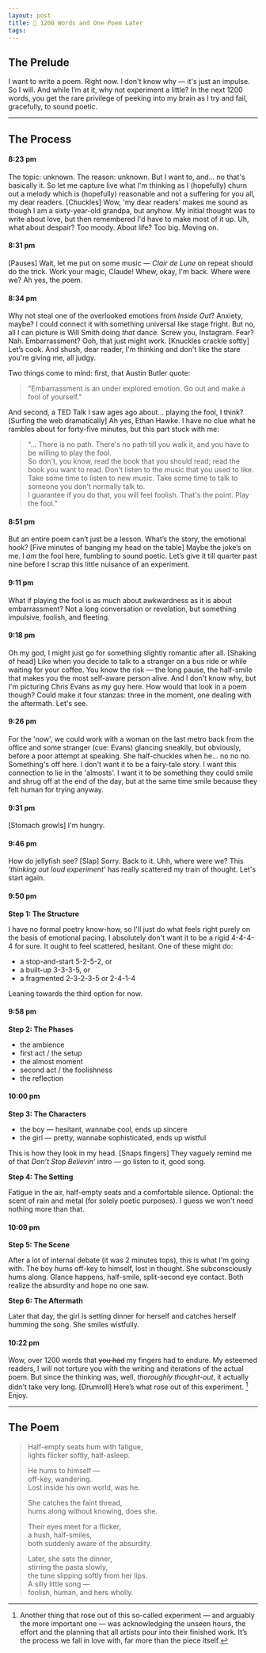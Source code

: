 ```yaml
---
layout: post
title: 🪉 1200 Words and One Poem Later
tags: 
---
```


## The Prelude
I want to write a poem. Right now. I don't know why — it's just an impulse. So I will. And while I’m at it, why not experiment a little? In the next 1200 words, you get the rare privilege of peeking into my brain as I try and fail, gracefully, to sound poetic.

<hr class="dots">

## The Process
#### 8:23 pm
The topic: unknown. The reason: unknown. But I want to, and... no that's basically it. So let me capture live what I'm thinking as I (hopefully) churn out a melody which is (hopefully) reasonable and not a suffering for you all, my dear readers. [Chuckles] Wow, 'my dear readers' makes me sound as though I am a sixty-year-old grandpa, but anyhow. My initial thought was to write about love, but then remembered I'd have to make most of it up. Uh, what about despair? Too moody. About life? Too big. Moving on.
#### 8:31 pm
[Pauses] Wait, let me put on some music — *Clair de Lune* on repeat should do the trick. Work your magic, Claude! Whew, okay, I'm back. Where were we? Ah yes, the poem.
#### 8:34 pm
Why not steal one of the overlooked emotions from _Inside Out_? Anxiety, maybe? I could connect it with something universal like stage fright. But no, all I can picture is Will Smith doing _that_ dance. Screw you, Instagram. Fear? Nah. Embarrassment? Ooh, that just might work. [Knuckles crackle softly] Let’s cook. And shush, dear reader, I'm thinking and don't like the stare you're giving me, all judgy.

Two things come to mind: first, that Austin Butler quote:

> "Embarrassment is an under explored emotion. Go out and make a fool of yourself."

And second, a TED Talk I saw ages ago about... playing the fool, I think? [Surfing the web dramatically] Ah yes, Ethan Hawke. I have no clue what he rambles about for forty-five minutes, but this part stuck with me:

> “... There is no path. There's no path till you walk it, and you have to be willing to play the fool.  
> So don't, you know, read the book that you should read; read the book you want to read. Don't listen to the music that you used to like. Take some time to listen to new music. Take some time to talk to someone you don't normally talk to.  
> I guarantee if you do that, you will feel foolish. That's the point. Play the fool.”

#### 8:51 pm
But an entire poem can’t just be a lesson. What’s the story, the emotional hook? [Five minutes of banging my head on the table] Maybe the joke’s on me. I _am_ the fool here, fumbling to sound poetic. Let’s give it till quarter past nine before I scrap this little nuisance of an experiment.
#### 9:11 pm
What if playing the fool is as much about awkwardness as it is about embarrassment? Not a long conversation or revelation, but something impulsive, foolish, and fleeting.
#### 9:18 pm
Oh my god, I might just go for something slightly romantic after all. [Shaking of head] Like when you decide to talk to a stranger on a bus ride or while waiting for your coffee. You know the risk — the long pause, the half-smile that makes you the most self-aware person alive. And I don't know why, but I'm picturing Chris Evans as my guy here. How would that look in a poem though? Could make it four stanzas: three in the moment, one dealing with the aftermath. Let's see.
#### 9:26 pm
For the 'now', we could work with a woman on the last metro back from the office and some stranger (cue: Evans) glancing sneakily, but obviously, before a poor attempt at speaking. She half-chuckles when he... no no no. Something's off here. I don't want it to be a fairy-tale story. I want this connection to lie in the 'almosts'. I want it to be something they could smile and shrug off at the end of the day, but at the same time smile because they felt human for trying anyway. 
#### 9:31 pm
[Stomach growls] I'm hungry.
#### 9:46 pm
How do jellyfish see? [Slap] Sorry. Back to it. Uhh, where were we? This _'thinking out loud experiment'_ has really scattered my train of thought. Let's start again.
#### 9:50 pm
**Step 1: The Structure**

I have no formal poetry know-how, so I'll just do what feels right purely on the basis of emotional pacing. I absolutely don't want it to be a rigid 4-4-4-4 for sure. It ought to feel scattered, hesitant. One of these might do:
- a stop-and-start 5-2-5-2, or
- a built-up 3-3-3-5, or
- a fragmented 2-3-2-3-5 or 2-4-1-4

Leaning towards the third option for now.
#### 9:58 pm
**Step 2: The Phases**

- the ambience
- first act / the setup
- the almost moment
- second act / the foolishness
- the reflection


#### 10:00 pm
**Step 3: The Characters**

- the boy — hesitant, wannabe cool, ends up sincere
- the girl — pretty, wannabe sophisticated, ends up wistful


This is how they look in my head. [Snaps fingers] They vaguely remind me of that _Don’t Stop Believin’_ intro — go listen to it, good song.

**Step 4: The Setting**

Fatigue in the air, half-empty seats and a comfortable silence. Optional: the scent of rain and metal (for solely poetic purposes). I guess we won't need nothing more than that.
#### 10:09 pm
**Step 5: The Scene**

After a lot of internal debate (it was 2 minutes tops), this is what I'm going with. The boy hums off-key to himself, lost in thought. She subconsciously hums along. Glance happens, half-smile, split-second eye contact. Both realize the absurdity and hope no one saw.

**Step 6: The Aftermath**

Later that day, the girl is setting dinner for herself and catches herself humming the song. She smiles wistfully.

#### 10:22 pm
Wow, over 1200 words that ~~you had~~ my fingers had to endure. My esteemed readers, I will not torture you with the writing and iterations of the actual poem. But since the thinking was, well, *thoroughly thought-out*, it actually didn’t take very long. [Drumroll] Here’s what rose out of this experiment. [^1] Enjoy.

<hr class="dots">

## The Poem

> Half-empty seats hum with fatigue,  
> lights flicker softly, half-asleep. 
> 
> He hums to himself —    
> off-key, wandering.    
> Lost inside his own world, was he.
> 
> She catches the faint thread,  
> hums along without knowing, does she.
> 
> Their eyes meet for a flicker,  
> a hush, half-smiles,    
> both suddenly aware of the absurdity.
> 
> Later, she sets the dinner,  
> stirring the pasta slowly,    
> the tune slipping softly from her lips.   
> A silly little song —    
> foolish, human, and hers wholly.

[^1]: Another thing that rose out of this so-called experiment — and arguably the more important one — was acknowledging the unseen hours, the effort and the planning that all artists pour into their finished work. It’s the process we fall in love with, far more than the piece itself. 
